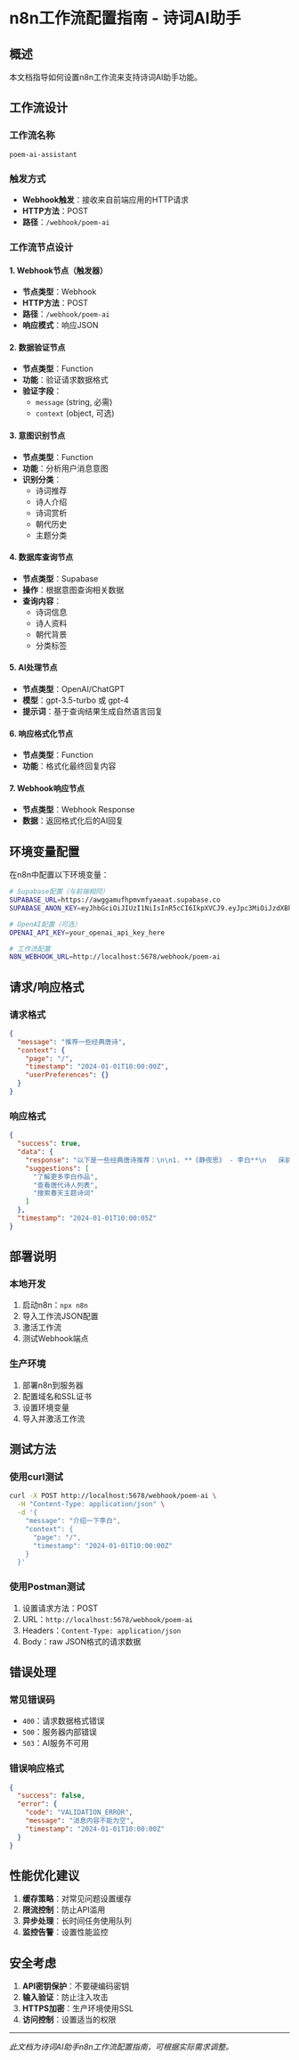 # n8n工作流配置指南 - 诗词AI助手

## 概述
本文档指导如何设置n8n工作流来支持诗词AI助手功能。

## 工作流设计

### 工作流名称
`poem-ai-assistant`

### 触发方式
- **Webhook触发**：接收来自前端应用的HTTP请求
- **HTTP方法**：POST
- **路径**：`/webhook/poem-ai`

### 工作流节点设计

#### 1. Webhook节点（触发器）
- **节点类型**：Webhook
- **HTTP方法**：POST
- **路径**：`/webhook/poem-ai`
- **响应模式**：响应JSON

#### 2. 数据验证节点
- **节点类型**：Function
- **功能**：验证请求数据格式
- **验证字段**：
  - `message` (string, 必需)
  - `context` (object, 可选)

#### 3. 意图识别节点
- **节点类型**：Function
- **功能**：分析用户消息意图
- **识别分类**：
  - 诗词推荐
  - 诗人介绍
  - 诗词赏析
  - 朝代历史
  - 主题分类

#### 4. 数据库查询节点
- **节点类型**：Supabase
- **操作**：根据意图查询相关数据
- **查询内容**：
  - 诗词信息
  - 诗人资料
  - 朝代背景
  - 分类标签

#### 5. AI处理节点
- **节点类型**：OpenAI/ChatGPT
- **模型**：gpt-3.5-turbo 或 gpt-4
- **提示词**：基于查询结果生成自然语言回复

#### 6. 响应格式化节点
- **节点类型**：Function
- **功能**：格式化最终回复内容

#### 7. Webhook响应节点
- **节点类型**：Webhook Response
- **数据**：返回格式化后的AI回复

## 环境变量配置

在n8n中配置以下环境变量：

```bash
# Supabase配置（与前端相同）
SUPABASE_URL=https://awggamufhpmvmfyaeaat.supabase.co
SUPABASE_ANON_KEY=eyJhbGciOiJIUzI1NiIsInR5cCI6IkpXVCJ9.eyJpc3MiOiJzdXBhYmFzZSIsInJlZiI6ImF3Z2dhbXVmaHBtdm1meWFlYWF0Iiwicm9sZSI6ImFub24iLCJpYXQiOjE3NjA1MDkxMTQsImV4cCI6MjA3NjA4NTExNH0.O_HEMFXCGR_ia5yWxj3eXKrTwQpNN8H1nk9v1fIfHXQ

# OpenAI配置（可选）
OPENAI_API_KEY=your_openai_api_key_here

# 工作流配置
N8N_WEBHOOK_URL=http://localhost:5678/webhook/poem-ai
```

## 请求/响应格式

### 请求格式
```json
{
  "message": "推荐一些经典唐诗",
  "context": {
    "page": "/",
    "timestamp": "2024-01-01T10:00:00Z",
    "userPreferences": {}
  }
}
```

### 响应格式
```json
{
  "success": true,
  "data": {
    "response": "以下是一些经典唐诗推荐：\n\n1. **《静夜思》 - 李白**\n   床前明月光，疑是地上霜。\n   举头望明月，低头思故乡。\n\n2. **《春晓》 - 孟浩然**\n   春眠不觉晓，处处闻啼鸟。\n   夜来风雨声，花落知多少。",
    "suggestions": [
      "了解更多李白作品",
      "查看唐代诗人列表",
      "搜索春天主题诗词"
    ]
  },
  "timestamp": "2024-01-01T10:00:05Z"
}
```

## 部署说明

### 本地开发
1. 启动n8n：`npx n8n`
2. 导入工作流JSON配置
3. 激活工作流
4. 测试Webhook端点

### 生产环境
1. 部署n8n到服务器
2. 配置域名和SSL证书
3. 设置环境变量
4. 导入并激活工作流

## 测试方法

### 使用curl测试
```bash
curl -X POST http://localhost:5678/webhook/poem-ai \
  -H "Content-Type: application/json" \
  -d '{
    "message": "介绍一下李白",
    "context": {
      "page": "/",
      "timestamp": "2024-01-01T10:00:00Z"
    }
  }'
```

### 使用Postman测试
1. 设置请求方法：POST
2. URL：`http://localhost:5678/webhook/poem-ai`
3. Headers：`Content-Type: application/json`
4. Body：raw JSON格式的请求数据

## 错误处理

### 常见错误码
- `400`：请求数据格式错误
- `500`：服务器内部错误
- `503`：AI服务不可用

### 错误响应格式
```json
{
  "success": false,
  "error": {
    "code": "VALIDATION_ERROR",
    "message": "消息内容不能为空",
    "timestamp": "2024-01-01T10:00:00Z"
  }
}
```

## 性能优化建议

1. **缓存策略**：对常见问题设置缓存
2. **限流控制**：防止API滥用
3. **异步处理**：长时间任务使用队列
4. **监控告警**：设置性能监控

## 安全考虑

1. **API密钥保护**：不要硬编码密钥
2. **输入验证**：防止注入攻击
3. **HTTPS加密**：生产环境使用SSL
4. **访问控制**：设置适当的权限

---

*此文档为诗词AI助手n8n工作流配置指南，可根据实际需求调整。*